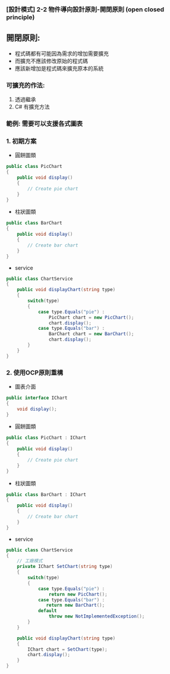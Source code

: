 ### [設計模式] 2-2 物件導向設計原則-開閉原則 (open closed principle)

## 開閉原則:
- 程式碼都有可能因為需求的增加需要擴充
- 而擴充不應該修改原始的程式碼
- 應該新增加是程式碼來擴充原本的系統

### 可擴充的作法:
1. 透過繼承
2. C# 有擴充方法

### 範例: 需要可以支援各式圖表

### 1. 初期方案
- 圓餅圖類
```csharp
public class PicChart
{
    public void display()
    {
        // Create pie chart
    }
}
```

- 柱狀圖類
```csharp
public class BarChart 
{ 
    public void display() 
    { 
        // Create bar chart 
    } 
}
```

- service
```csharp
public class ChartService  
{ 
    public void displayChart(string type) 
    { 
        switch(type)
        {
            case type.Equals("pie") :
                PicChart chart = new PicChart();
                chart.display();
            case type.Equals("bar") : 
                BarChart chart = new BarChart(); 
                chart.display();
        }
    } 
}
```

### 2. 使用OCP原則重構
- 圖表介面
```csharp
public interface IChart
{
    void display();
}
```

- 圓餅圖類
```csharp
public class PicChart : IChart
{
    public void display()
    {
        // Create pie chart
    }
}
```

- 柱狀圖類
```csharp
public class BarChart : IChart
{
    public void display()
    {
        // Create bar chart 
    }
}
```


- service
```csharp
public class ChartService  
{
    // 工廠模式
    private IChart SetChart(string type)
    {        
        switch(type) 
        { 
            case type.Equals("pie") : 
                return new PicChart();
            case type.Equals("bar") :
               return new BarChart();
            default
                throw new NotImplementedException();
        }
    }

    public void displayChart(string type) 
    {
        IChart chart = SetChart(type);
        chart.display();
    }
}
```
